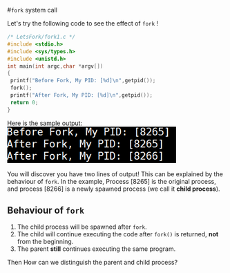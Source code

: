 #`fork` system call

Let's try the following code to see the effect of `fork` !
```c
/* LetsFork/fork1.c */
#include <stdio.h>
#include <sys/types.h>
#include <unistd.h>
int main(int argc,char *argv[])
{
 printf("Before Fork, My PID: [%d]\n",getpid());
 fork();
 printf("After Fork, My PID: [%d]\n",getpid());
 return 0;
}

```
Here is the sample output:
![](/assets/forkc1.png)

You will discover you have two lines of output! This can be explained by the behaviour of `fork`. In the example, Process [8265] is the original process, and process [8266] is a newly spawned process (we call it **child process**).

## Behaviour of `fork`
1. The child process will be spawned after `fork`.
2. The child will continue executing the code after `fork()` is returned, **not** from the beginning.
3. The parent **still** continues executing the same program.

Then How can we distinguish the parent and child process?

